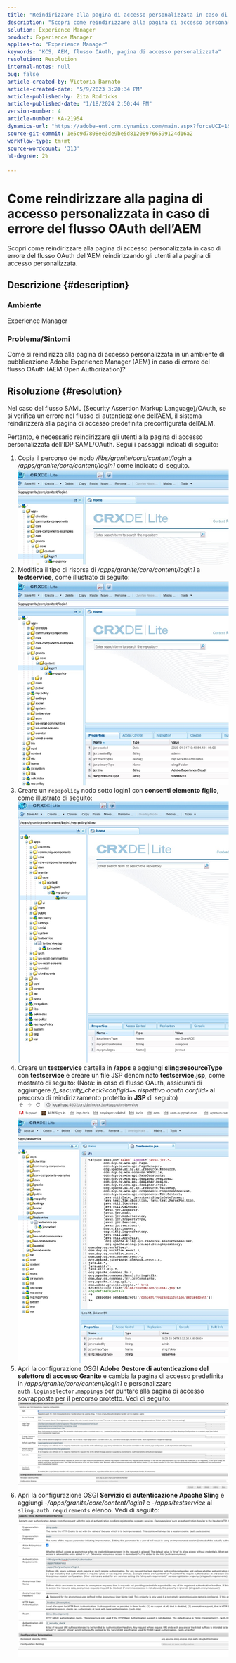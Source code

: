 ```yaml
---
title: "Reindirizzare alla pagina di accesso personalizzata in caso di errore del flusso OAuth dell’AEM"
description: "Scopri come reindirizzare alla pagina di accesso personalizzata in caso di errore del flusso OAuth dell’AEM."
solution: Experience Manager
product: Experience Manager
applies-to: "Experience Manager"
keywords: "KCS, AEM, flusso OAuth, pagina di accesso personalizzata"
resolution: Resolution
internal-notes: null
bug: false
article-created-by: Victoria Barnato
article-created-date: "5/9/2023 3:20:34 PM"
article-published-by: Zita Rodricks
article-published-date: "1/18/2024 2:50:44 PM"
version-number: 4
article-number: KA-21954
dynamics-url: "https://adobe-ent.crm.dynamics.com/main.aspx?forceUCI=1&pagetype=entityrecord&etn=knowledgearticle&id=08a22b08-7dee-ed11-8849-6045bd0065b6"
source-git-commit: 1e5c9d7808ee3de9be5d812089766599124d16a2
workflow-type: tm+mt
source-wordcount: '313'
ht-degree: 2%

---
```


# Come reindirizzare alla pagina di accesso personalizzata in caso di errore del flusso OAuth dell’AEM


Scopri come reindirizzare alla pagina di accesso personalizzata in caso di errore del flusso OAuth dell’AEM reindirizzando gli utenti alla pagina di accesso personalizzata.

## Descrizione {#description}


### <b>Ambiente</b>

Experience Manager



### <b>Problema/Sintomi</b>

Come si reindirizza alla pagina di accesso personalizzata in un ambiente di pubblicazione Adobe Experience Manager (AEM) in caso di errore del flusso OAuth (AEM Open Authorization)?


## Risoluzione {#resolution}


Nel caso del flusso SAML (Security Assertion Markup Language)/OAuth, se si verifica un errore nel flusso di autenticazione dell’AEM, il sistema reindirizzerà alla pagina di accesso predefinita preconfigurata dell’AEM.

Pertanto, è necessario reindirizzare gli utenti alla pagina di accesso personalizzata dell’IDP SAML/OAuth. Segui i passaggi indicati di seguito:

1. Copia il percorso del nodo */libs/granite/core/content/login* a */apps/granite/core/content/login1* come indicato di seguito.![](assets/704db5a9-53eb-ed11-a7c6-6045bd006e5a.png)
2. Modifica il tipo di risorsa di */apps/granite/core/content/login1* a <b>testservice</b>, come illustrato di seguito:![](assets/25e0ebb5-ede4-ed11-a7c7-6045bd006a22.png)
3. Creare un `rep:policy` nodo sotto login1 con <b>consenti elemento figlio</b>, come illustrato di seguito:![](assets/cc0347ce-ede4-ed11-a7c7-6045bd006a22.png)
4. Creare un <b>testservice</b> cartella in <b>/apps</b> e aggiungi <b>sling:resourceType</b> con <b>testservice</b> e creare un file JSP denominato <b>testservice.jsp</b>, come mostrato di seguito: (Nota: in caso di flusso OAuth, assicurati di aggiungere */j_security_check?configid=`<` rispettivo oauth confiid`>`* al percorso di reindirizzamento protetto in <b>JSP</b> di seguito)![](assets/aec657e1-ede4-ed11-a7c7-6045bd006a22.png)
5. Apri la configurazione OSGI <b>Adobe Gestore di autenticazione del selettore di accesso Granite</b> e cambia la pagina di accesso predefinita in */apps/granite/core/content/login1* e personalizzare `auth.loginselector.mappings` per puntare alla pagina di accesso sovrapposta per il percorso protetto. Vedi di seguito:![](assets/b45869f6-ede4-ed11-a7c7-6045bd006a22.png)
6. Apri la configurazione OSGI <b>Servizio di autenticazione Apache Sling</b> e aggiungi *-/apps/granite/core/content/login1* e *-/apps/testservice* al `sling.auth.requirements` elenco. Vedi di seguito:![](assets/494fad08-eee4-ed11-a7c7-6045bd006a22.png)

